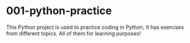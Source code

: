 # 001-python-practice
This Python project is used to practice coding in Python, It has exercises from different topics. All of them for learning purposes!
